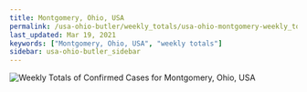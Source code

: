 ```yaml
---
title: Montgomery, Ohio, USA
permalink: /usa-ohio-butler/weekly_totals/usa-ohio-montgomery-weekly_totals.html
last_updated: Mar 19, 2021
keywords: ["Montgomery, Ohio, USA", "weekly totals"]
sidebar: usa-ohio-butler_sidebar
---
```


![Weekly Totals of Confirmed Cases for Montgomery, Ohio, USA](/covid_tracker/images/graphs/usa-ohio-montgomery-weekly_totals_graph.png)
